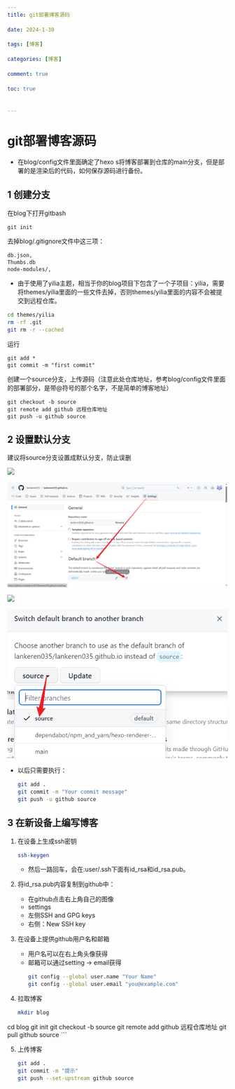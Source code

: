 ```yaml
---
title: git部署博客源码

date: 2024-1-30

tags: [博客]

categories: [博客]

comment: true

toc: true


---
```


#

 <!--more-->

# git部署博客源码

- 在blog/config文件里面确定了hexo s将博客部署到仓库的main分支，但是部署的是渲染后的代码，如何保存源码进行备份。



## 1 创建分支

在blog下打开gitbash

```
git init 
```

去掉blog/.gitignore文件中这三项：

```
db.json,
Thumbs.db
node-modules/,
```

- 由于使用了yilia主题，相当于你的blog项目下包含了一个子项目：yilia，需要将themes/yilia里面的一些文件去掉，否则themes/yilia里面的内容不会被提交到远程仓库。
```bash
cd themes/yilia
rm -rf .git
git rm -r --cached
```

运行

```
git add *
git commit -m "first commit"
```

创建一个source分支，上传源码（注意此处仓库地址，参考blog/config文件里面的部署部分，是带@符号的那个名字，不是简单的博客地址）

```
git checkout -b source
git remote add github 远程仓库地址
git push -u github source
```



## 2 设置默认分支

建议将source分支设置成默认分支，防止误删

![](D:\blog\themes\yilia\source\img\hexo\config\1.png)

![](img/hexo/config/1.png)

![](D:\blog\themes\yilia\source\img\hexo\config\2.png)

![](img/hexo/config/2.png)



- 以后只需要执行：

  ```bash
  git add .
  git commit -m "Your commit message"
  git push -u github source
  
  ```

## 3 在新设备上编写博客
1. 在设备上生成ssh密钥

    ```bash
    ssh-keygen
    ```

    - 然后一路回车，会在:user/.ssh下面有id_rsa和id_rsa.pub。

2. 将id_rsa.pub内容复制到github中：
    - 在github点击右上角自己的图像
    - settings
    - 左侧SSH and GPG keys
    - 右侧：New SSH key

3. 在设备上提供github用户名和邮箱
    - 用户名可以在右上角头像获得
    - 邮箱可以通过setting -> email获得
      ```bash
      git config --global user.name "Your Name"
      git config --global user.email "you@example.com"
      ```

4. 拉取博客
  
    ```bash
    mkdir blog
cd blog
    git init 
    git checkout -b source
    git remote add github 远程仓库地址
    git pull github source
    ```
    
5. 上传博客

    ```bash
    git add .
    git commit -m "提示"
    git push --set-upstream github source
    ```